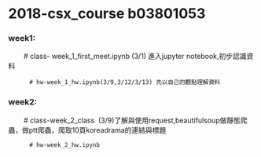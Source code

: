 # 2018-csx_course b03801053
### week1: 

          # class- week_1_first_meet.ipynb (3/1) 進入jupyter notebook,初步認識資料
        
          # hw-week_1_hw.ipynb(3/9,3/12/3/13) 先以自己的觀點理解資料
### week2:

          # class-week_2_class  (3/9)了解與使用request,beautifulsoup做靜態爬蟲，做ptt爬蟲，爬取10頁koreadrama的連結與標題
        
          # hw-week_2_hw.ipynb
